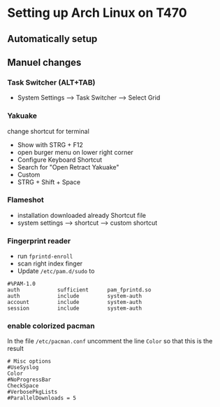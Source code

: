 # Setting up Arch Linux on T470

## Automatically setup


## Manuel changes

### Task Switcher (ALT+TAB)

* System Settings --> Task Switcher --> Select Grid

### Yakuake
change shortcut for terminal
* Show with STRG + F12
* open burger menu on lower right corner
* Configure Keyboard Shortcut
* Search for "Open Retract Yakuake"
* Custom
* STRG + Shift + Space

### Flameshot
* installation downloaded already Shortcut file
* system settings --> shortcut --> custom shortcut

### Fingerprint reader
* run `fprintd-enroll`
* scan right index finger
* Update `/etc/pam.d/sudo` to
```
#%PAM-1.0
auth            sufficient      pam_fprintd.so
auth            include         system-auth
account         include         system-auth
session         include         system-auth
```

### enable colorized pacman
In the file `/etc/pacman.conf` uncomment the line `Color` so that this is the result
```
# Misc options
#UseSyslog
Color
#NoProgressBar
CheckSpace
#VerbosePkgLists
#ParallelDownloads = 5

```